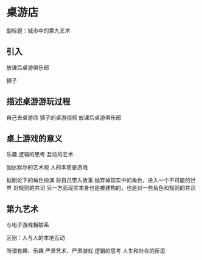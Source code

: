 # 桌游店
副标题：城市中的第九艺术

## 引入

放课后桌游俱乐部

狮子

## 描述桌游游玩过程

自己去桌游店 狮子的桌游视频 放课后桌游俱乐部

## 桌上游戏的意义

乐趣
  逻辑的思考
  互动的艺术

伽达默尔的艺术观
  人的本质是游戏

拟剧论下的角色扮演
  将自己带入故事
    抛弃掉现实中的角色，进入一个不可能的世界
  对规则的共识
    另一方面现实本身也是被建构的，也是对一些角色和规则的共识

## 第九艺术

与电子游戏相联系

区别：人与人的本地互动

所谓有趣、乐趣
  严肃艺术、严肃游戏
  逻辑的思考
  人生和社会的反思
